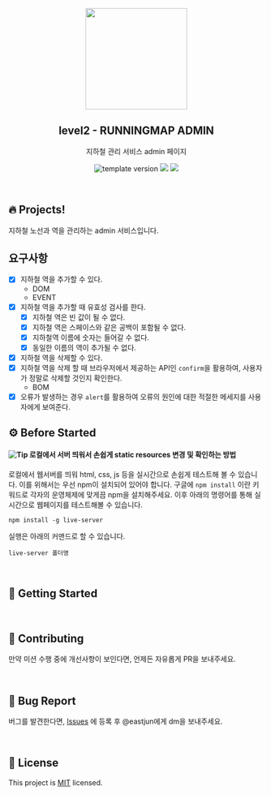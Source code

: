 <p align="middle" >
  <img width="200px;" src="https://raw.githubusercontent.com/woowacourse/atdd-subway-admin-frontend/master/images/main_logo.png"/>
</p>
<h2 align="middle">level2 - RUNNINGMAP ADMIN</h2>
<p align="middle">지하철 관리 서비스 admin 페이지</p>
<p align="middle">
  <img src="https://img.shields.io/badge/version-0.0.1-blue?style=flat-square" alt="template version"/>
<img src="https://img.shields.io/badge/language-html-blue.svg?style=flat-square"/>
<a href="https://github.com/daybrush/moveable/blob/master/LICENSE" target="_blank">
  <img src="https://img.shields.io/github/license/daybrush/moveable.svg?style=flat-square&label=license&color=08CE5D"/>
  </a>
</p>

<br>

## 🔥 Projects!

지하철 노선과 역을 관리하는 admin 서비스입니다.


## 요구사항
* [x] 지하철 역을 추가할 수 있다.
    * DOM
    * EVENT
* [x] 지하철 역을 추가할 때 유효성 검사를 한다.
    * [x] 지하철 역은 빈 값이 될 수 없다.
    * [x] 지하철 역은 스페이스와 같은 공백이 포함될 수 없다.
    * [x] 지하철역 이름에 숫자는 들어갈 수 없다.
    * [x] 동일한 이름의 역이 추가될 수 없다.
* [x] 지하철 역을 삭제할 수 있다.
* [x] 지하철 역을 삭제 할 때 브라우저에서 제공하는 API인 `confirm`을 활용하여, 사용자가 정말로 삭제할 것인지 확인한다.
    * BOM
* [x] 오류가 발생하는 경우 `alert`를 활용하여 오류의 원인에 대한 적절한 메세지를 사용자에게 보여준다.

## ⚙️ Before Started

#### <img alt="Tip" src="https://img.shields.io/static/v1.svg?label=&message=Tip&style=flat-square&color=673ab8"> 로컬에서 서버 띄워서 손쉽게 static resources 변경 및 확인하는 방법

로컬에서 웹서버를 띄워 html, css, js 등을 실시간으로 손쉽게 테스트해 볼 수 있습니다. 이를 위해서는 우선 npm이 설치되어 있어야 합니다. 구글에 `npm install` 이란 키워드로 각자의 운영체제에 맞게끔 npm을 설치해주세요. 이후 아래의 명령어를 통해 실시간으로 웹페이지를 테스트해볼 수 있습니다.

```
npm install -g live-server
```

실행은 아래의 커맨드로 할 수 있습니다.

```
live-server 폴더명
```

<br>



## 🚀 Getting Started



<br>

## 👏 Contributing

만약 미션 수행 중에 개선사항이 보인다면, 언제든 자유롭게 PR을 보내주세요. 

<br>

## 🐞 Bug Report

버그를 발견한다면, [Issues](https://github.com/woowacourse/atdd-subway-admin-frontend/issues) 에 등록 후 @eastjun에게 dm을 보내주세요.

<br>

## 📝 License

This project is [MIT](https://github.com/woowacourse/atdd-subway-admin-frontend/blob/master/LICENSE) licensed.
